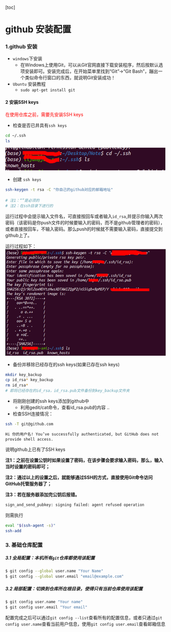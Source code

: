 [toc]
# github 安装配置
### 1.github 安装
- `windows`下安装
  - 在Windows上使用Git，可以从Git官网直接下载安装程序，然后按默认选项安装即可。安装完成后，在开始菜单里找到“Git”->“Git Bash”，蹦出一个类似命令行窗口的东西，就说明Git安装成功！
- `Ubuntu` 安装教程
  - `sudo apt-get install git`
#### 2 安装SSH keys

<p style='color: red; font-size: 18'>在使用仓库之前，需要先安装SSH keys</p>

- 检查是否已井具有`ssh keys`

```bash
cd ~/.ssh
ls
```
![git_ssh1](../images/git/git_ssh1.png)
- 创建 `ssh keys`
```bash
ssh-keygen -t rsa -C "你自己的github对应的邮箱地址"

# 注1：“”是必须的
# 注2：在ssh目录下进行的
```
运行过程中会提示输入文件名，可直接按回车或者输入`id_rsa`,并提示你输入两次密码（该密码是你push文件的时候要输入的密码，而不是github管理者的密码），或者直接按回车，不输入密码。那么push的时候就不需要输入密码，直接提交到github上了。

运行过程如下：
![git_ssh2](../images/git/git_ssh2.png)

- 备份并移除已经存在的ssh keys(如果已存在ssh keys)

```bash
mkdir key_backup
cp id_rsa* key_backup
rm id_rsa*
# 即将已经存在的id_rsa，id_rsa.pub文件备份到key_backup文件夹
```


- 将刚刚创建的ssh keys添加到github中
  - 利用gedit/cat命令，查看id_rsa.pub的内容
..
- 检查SSH连接情况：
```bash
ssh -T git@github.com
```
    Hi 你的用户名! You’ve successfully authenticated, but GitHub does not provide shell access.

说明github上已有了SSH keys

**注1：之前在设置公钥时如果设置了密码，在该步骤会要求输入密码，那么，输入当时设置的密码即可；**

**注2：通过以上的设置之后，就能够通过SSH的方式，直接使用Git命令访问GitHub托管服务器了；**

**注3：若在服务器添加完公钥后报错。**
```bash
sign_and_send_pubkey: signing failed: agent refused operation
```
则需执行
```bash
eval "$(ssh-agent -s)"
ssh-add
```

### 3. 基础仓库配置
##### 3.1 *全局配置*：本机所有`git`仓库都使用该配置
```bash
$ git config --global user.name "Your Name"
$ git config --global user.email "email@example.com"
```
##### 3.2 *局部配置*：切换到仓库所在根目录，使得只有当前仓库使用该配置
```bash
$ git config user.name "Your name"
$ git config user.email "Your email"
```
配置完成之后可以通过`git config --list`查看所有的配置信息，或者只通过`git config user.name`查看当前用户信息，使用`git config user.email`查看邮箱信息
